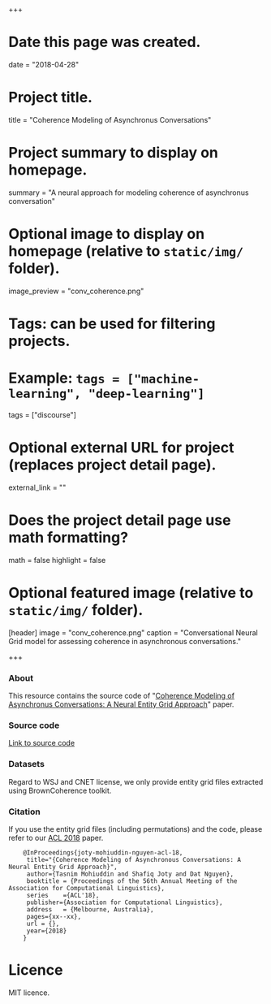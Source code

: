 +++
# Date this page was created.
date = "2018-04-28"

# Project title.
title = "Coherence Modeling of Asynchronus Conversations"

# Project summary to display on homepage.
summary = "A neural approach for modeling coherence of asynchronus conversation"

# Optional image to display on homepage (relative to `static/img/` folder).
image_preview = "conv_coherence.png"

# Tags: can be used for filtering projects.
# Example: `tags = ["machine-learning", "deep-learning"]`
tags = ["discourse"]

# Optional external URL for project (replaces project detail page).
external_link = ""

# Does the project detail page use math formatting?
math = false
highlight = false
# Optional featured image (relative to `static/img/` folder).
[header]
image = "conv_coherence.png"
caption = "Conversational Neural Grid model for assessing coherence in asynchronous conversations."

+++

### About
This resource contains the source code of "[Coherence Modeling of Asynchronus Conversations: A Neural Entity Grid Approach](https://arxiv.org/abs/1805.02275)" paper.
<br>
### Source code
[Link to source code](https://github.com/ntunlpsg/conv-coherence)

### Datasets
Regard to WSJ and CNET license, we only provide entity grid files extracted using BrownCoherence toolkit.

### Citation
If you use the entity grid files (including permutations) and the code, please refer to our [ACL 2018](https://arxiv.org/abs/1805.02275) paper.

		@InProceedings{joty-mohiuddin-nguyen-acl-18,
		 title="{Coherence Modeling of Asynchronous Conversations: A Neural Entity Grid Approach}",
		 author={Tasnim Mohiuddin and Shafiq Joty and Dat Nguyen},
		 booktitle = {Proceedings of the 56th Annual Meeting of the Association for Computational Linguistics},
		 series    ={ACL'18},
		 publisher={Association for Computational Linguistics},
		 address   = {Melbourne, Australia},
		 pages={xx--xx},
		 url = {},
		 year={2018}
		}

# Licence
MIT licence.
